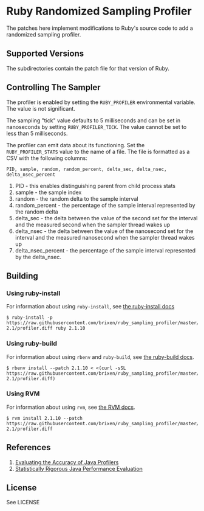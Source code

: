 # Ruby Randomized Sampling Profiler

The patches here implement modifications to Ruby's source code to add a
randomized sampling profiler.

## Supported Versions

The subdirectories contain the patch file for that version of Ruby.

## Controlling The Sampler

The profiler is enabled by setting the `RUBY_PROFILER` environmental variable.
The value is not significant.

The sampling "tick" value defaults to 5 milliseconds and can be set in
nanoseconds by setting `RUBY_PROFILER_TICK`. The value cannot be set to less
than 5 milliseconds.

The profiler can emit data about its functioning. Set the
`RUBY_PROFILER_STATS` value to the name of a file. The file is formatted as a
CSV with the following columns:

    PID, sample, random, random_percent, delta_sec, delta_nsec, delta_nsec_percent

1. PID - this enables distinguishing parent from child process stats
1. sample - the sample index
1. random - the random delta to the sample interval
1. random_percent - the percentage of the sample interval represented by the
   random delta
1. delta_sec - the delta between the value of the second set for the interval
   and the measured second when the sampler thread wakes up
1. delta_nsec - the delta between the value of the nanosecond set for the
   interval and the measured nanosecond when the sampler thread wakes up
1. delta_nsec_percent - the percentage of the sample interval represented by
   the delta_nsec.

## Building

### Using ruby-install

For information about using `ruby-install`, see [the ruby-install
docs](https://github.com/postmodern/ruby-install)

    $ ruby-install -p https://raw.githubusercontent.com/brixen/ruby_sampling_profiler/master/ruby-2.1/profiler.diff ruby 2.1.10

### Using ruby-build

For information about using `rbenv` and `ruby-build`, see [the ruby-build
docs](https://github.com/rbenv/ruby-build).

    $ rbenv install --patch 2.1.10 < <(curl -sSL https://raw.githubusercontent.com/brixen/ruby_sampling_profiler/master/ruby-2.1/profiler.diff)

### Using RVM

For information about using `rvm`, see [the RVM
docs](https://rvm.io/rubies/patching).

    $ rvm install 2.1.10 --patch https://raw.githubusercontent.com/brixen/ruby_sampling_profiler/master/ruby-2.1/profiler.diff

## References

1. [Evaluating the Accuracy of Java Profilers](https://plv.colorado.edu/papers/mytkowicz-pldi10.pdf)
1. [Statistically Rigorous Java Performance Evaluation](https://dri.es/files/oopsla07-georges.pdf)

## License

See LICENSE
